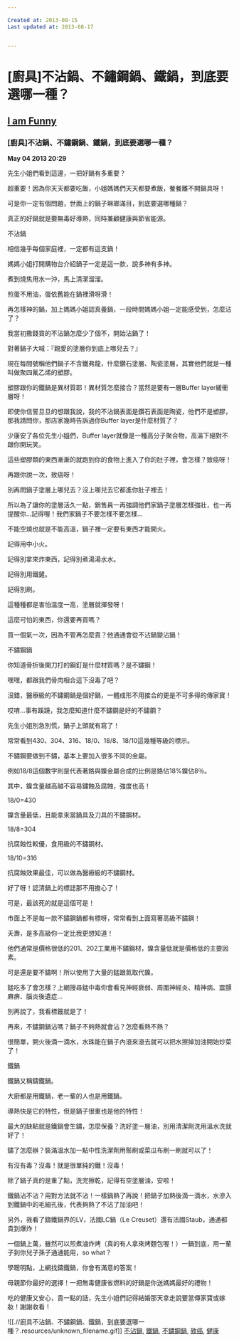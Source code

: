```yaml
---

Created at: 2013-08-15
Last updated at: 2013-08-17


---
```


# [廚具]不沾鍋、不鏽鋼鍋、鐵鍋，到底要選哪一種？


## [I am Funny](http://turn2u.pixnet.net/blog)

### \[廚具\]不沾鍋、不鏽鋼鍋、鐵鍋，到底要選哪一種？

**May 04 2013 20:29**

先生小姐們看到這邊，一把好鍋有多重要？

超重要！因為你天天都要吃飯，小姐媽媽們天天都要煮飯，餐餐離不開鍋具呀！

可是你一定有個問題，世面上的鍋子琳瑯滿目，到底要選哪種鍋？

真正的好鍋就是要無毒好導熱，同時兼顧健康與節省能源。

不沾鍋

相信幾乎每個家庭裡，一定都有這支鍋！

媽媽小姐打開購物台介紹鍋子一定是這一款，說多神有多神。

煮到燒焦用水一沖，馬上清潔溜溜。

煎蛋不用油，蛋依舊能在鍋裡滑呀滑！

再怎樣神的鍋，加上媽媽小姐認真養鍋，一段時間媽媽小姐一定能感受到，怎麼沾了？

我當初撒錢買的不沾鍋怎麼少了個不，開始沾鍋了！

對著鍋子大喊：『親愛的塗層你到底上哪兒去？』

現在每間號稱他們鍋子不含鐵弗龍，什麼鑽石塗層、陶瓷塗層，其實他們就是一種叫做聚四氟乙烯的塑膠。

塑膠跟你的鐵鍋是異材質耶！異材質怎麼接合？當然是要有一層Buffer layer緩衝層呀！

即使你信誓旦旦的想跟我說，我的不沾鍋表面是鑽石表面是陶瓷，他們不是塑膠，那我請問你，那店家幾時告訴過你Buffer layer是什麼材質了？

少康安了各位先生小姐們，Buffer layer就像是一種高分子聚合物，高溫下絕對不跟你開玩笑。

這些塑膠類的東西漸漸的就跑到你的食物上進入了你的肚子裡，會怎樣？致癌呀！

再跟你說一次，致癌呀！

別再問鍋子塗層上哪兒去？沒上哪兒去它都進你肚子裡去！

所以為了讓你的塗層活久一點，銷售員一再強調他們家鍋子塗層怎樣強壯，也一再提醒你...記得喔！我們家鍋子不要怎樣不要怎樣...

不能空燒也就是不能高溫，鍋子裡一定要有東西才能開火。

記得用中小火。

記得別拿來炸東西，記得別煮湯湯水水。

記得別用鐵鏟。

記得別刷。

這種種都是害怕溫度一高，塗層就揮發呀！

這麼可怕的東西，你還要再買嗎？

買一個氣一次，因為不管再怎麼貴？他通通會從不沾鍋變沾鍋！

不鏽鋼鍋

你知道骨折後開刀打的鋼釘是什麼材質嗎？是不鏽鋼！

嘿嘿，都跟我們骨肉相合這下沒毒了吧？

沒錯，醫療級的不鏽鋼鍋是個好鍋，一體成形不用接合的更是不可多得的傳家寶！

哎唷...事有蹊蹺，我怎麼知道什麼不鏽鋼是好的不鏽鋼？

先生小姐別急別慌，鍋子上頭就有寫了！

常常看到430、304、316、18/0、18/8、18/10這幾種等級的標示。

不鏽鋼要做到不鏽，基本上要加入很多不同的金屬。

例如18/8這個數字則是代表著鉻與鎳金屬合成的比例是鉻佔18%鎳佔8％。

其中，鎳含量越高越不容易鏽蝕及腐蝕，強度也高！

18/0=430

鎳含量最低，且能拿來當鍋具及刀具的不鏽鋼材。

18/8=304

抗腐蝕性較優，食用級的不鏽鋼材。

18/10=316

抗腐蝕效果最佳，可以做為醫療級的不鏽鋼材。

好了呀！認清鍋上的標誌那不用擔心了！

可是，最該死的就是這個可是！

市面上不是每一款不鏽鋼鍋都有標呀，常常看到上面寫著高級不鏽鋼！

夭壽，是多高級你一定比我更想知道！

他們通常是價格很低的201、202工業用不鏽鋼材，鎳含量低就是價格低的主要因素。

可是還是要不鏽啊！所以使用了大量的錳跟氮取代鎳。

錳吃多了會怎樣？上網搜尋錳中毒你會看見神經衰弱、周圍神經炎、精神病、震顫麻痹、腦炎後遺症...

別再說了，我看標籤就是了！

再來，不鏽鋼鍋沾嗎？鍋子不夠熱就會沾？怎麼看熱不熱？

很簡單，開火後滴一滴水，水珠能在鍋子內滾來滾去就可以把水擦掉加油開始炒菜了！

鐵鍋

鐵鍋又稱鑄鐵鍋。

大廚都是用鐵鍋，老一輩的人也是用鐵鍋。

導熱快是它的特性，但是鍋子很重也是他的特性！

最大的缺點就是鐵鍋會生鏽，怎麼保養？洗好塗一層油，別用清潔劑洗用溫水洗就好了！

鏽了怎麼辦？裝滿溫水加一點中性洗潔劑用鬃刷或菜瓜布刷一刷就可以了！

有沒有毒？沒毒！就是很單純的鐵！沒毒！

除了鍋子真的是重了點，洗完擦乾，記得有空塗層油，安啦！

鐵鍋沾不沾？用對方法就不沾！一樣鍋熱了再說！把鍋子加熱後滴一滴水，水滲入到鐵鍋中的毛細孔後，代表夠熱了不沾了加油吧！

另外，我看了鑄鐵鍋界的LV，法國LC鍋（Le Creuset）還有法國Staub，通通都貴到爆炸！

一個鍋上萬，雖然可以煎煮滷炸烤（真的有人拿來烤麵包喔！）一鍋到底，用一輩子到你兒子孫子通通能用，so what？

學聰明點，上網找鑄鐵鍋，你會有滿意的答案！

母親節你最好的選擇！一把無毒健康省燃料的好鍋是你送媽媽最好的禮物！

吃的健康又安心，貴一點的話，先生小姐們記得結婚那天拿走說要當傳家寶或嫁妝！謝謝收看！

![[.//廚具不沾鍋、不鏽鋼鍋、鐵鍋，到底要選哪一種？.resources/unknown_filename.gif]] [不沾鍋](http://tags.pixnet.net/blog/user/Turn2u/%E4%B8%8D%E6%B2%BE%E9%8D%8B), [鐵鍋](http://tags.pixnet.net/blog/user/Turn2u/%E9%90%B5%E9%8D%8B), [不鏽鋼鍋](http://tags.pixnet.net/blog/user/Turn2u/%E4%B8%8D%E9%8F%BD%E9%8B%BC%E9%8D%8B), [致癌](http://tags.pixnet.net/blog/user/Turn2u/%E8%87%B4%E7%99%8C), [健康](http://tags.pixnet.net/blog/user/Turn2u/%E5%81%A5%E5%BA%B7)

